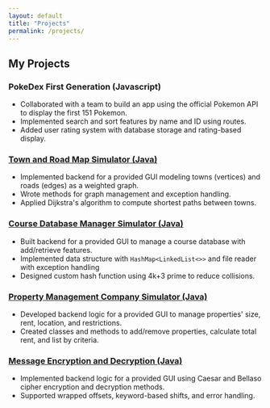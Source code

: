 ```yaml
---
layout: default
title: "Projects"
permalink: /projects/
---
```

## My Projects

### PokeDex First Generation (Javascript)
- Collaborated with a team to build an app using the official Pokemon API to display the first 151 Pokemon.
- Implemented search and sort features by name and ID using routes.
- Added user rating system with database storage and rating-based display.

### [Town and Road Map Simulator (Java)](https://github.com/NotTylerDo/MCSchool/tree/main/TDo_Project5)
- Implemented backend for a provided GUI modeling towns (vertices) and roads (edges) as a weighted graph.
- Wrote methods for graph management and exception handling.
- Applied Dijkstra's algorithm to compute shortest paths between towns.

### [Course Database Manager Simulator (Java)](https://github.com/NotTylerDo/repo/tree/main/DoTyler_Assignment4)
- Built backend for a provided GUI to manage a course database with add/retrieve features.
- Implemented data structure with `HashMap<LinkedList<>>` and file reader with exception handling
- Designed custom hash function using 4k+3 prime to reduce collisions.

### [Property Management Company Simulator (Java)](https://github.com/NotTylerDo/MCSchool/tree/main/TDo_Project4)
- Developed backend logic for a provided GUI to manage properties' size, rent, location, and restrictions.
- Created classes and methods to add/remove properties, calculate total rent, and list by criteria.

### [Message Encryption and Decryption (Java)](https://github.com/NotTylerDo/MCSchool/tree/main/TDo_Project3)
- Implemented backend logic for a provided GUI using Caesar and Bellaso cipher encryption and decryption methods.
- Supported wrapped offsets, keyword-based shifts, and error handling.
